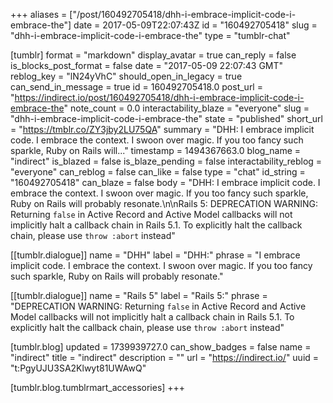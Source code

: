 +++
aliases = ["/post/160492705418/dhh-i-embrace-implicit-code-i-embrace-the"]
date = 2017-05-09T22:07:43Z
id = "160492705418"
slug = "dhh-i-embrace-implicit-code-i-embrace-the"
type = "tumblr-chat"

[tumblr]
format = "markdown"
display_avatar = true
can_reply = false
is_blocks_post_format = false
date = "2017-05-09 22:07:43 GMT"
reblog_key = "lN24yVhC"
should_open_in_legacy = true
can_send_in_message = true
id = 160492705418.0
post_url = "https://indirect.io/post/160492705418/dhh-i-embrace-implicit-code-i-embrace-the"
note_count = 0.0
interactability_blaze = "everyone"
slug = "dhh-i-embrace-implicit-code-i-embrace-the"
state = "published"
short_url = "https://tmblr.co/ZY3jby2LU75QA"
summary = "DHH: I embrace implicit code. I embrace the context. I swoon over magic. If you too fancy such sparkle, Ruby on Rails will..."
timestamp = 1494367663.0
blog_name = "indirect"
is_blazed = false
is_blaze_pending = false
interactability_reblog = "everyone"
can_reblog = false
can_like = false
type = "chat"
id_string = "160492705418"
can_blaze = false
body = "DHH: I embrace implicit code. I embrace the context. I swoon over magic. If you too fancy such sparkle, Ruby on Rails will probably resonate.\n\nRails 5: DEPRECATION WARNING: Returning `false` in Active Record and Active Model callbacks will not implicitly halt a callback chain in Rails 5.1. To explicitly halt the callback chain, please use `throw :abort` instead"

[[tumblr.dialogue]]
name = "DHH"
label = "DHH:"
phrase = "I embrace implicit code. I embrace the context. I swoon over magic. If you too fancy such sparkle, Ruby on Rails will probably resonate."

[[tumblr.dialogue]]
name = "Rails 5"
label = "Rails 5:"
phrase = "DEPRECATION WARNING: Returning `false` in Active Record and Active Model callbacks will not implicitly halt a callback chain in Rails 5.1. To explicitly halt the callback chain, please use `throw :abort` instead"

[tumblr.blog]
updated = 1739939727.0
can_show_badges = false
name = "indirect"
title = "indirect"
description = ""
url = "https://indirect.io/"
uuid = "t:PgyUJU3SA2Klwyt81UWAwQ"

[tumblr.blog.tumblrmart_accessories]
+++

